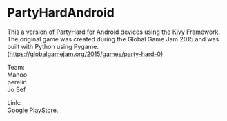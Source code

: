 # PartyHardAndroid
This a version of PartyHard for Android devices using the Kivy Framework.  
The original game was created during the Global Game Jam 2015 and was built with Python using Pygame.  
(https://globalgamejam.org/2015/games/party-hard-0)  
  
  
Team:  
Manoo  
perelin  
Jo Sef  


Link:  
[Google PlayStore](https://play.google.com/store/apps/details?id=org.partyhard.com.partyhard).
